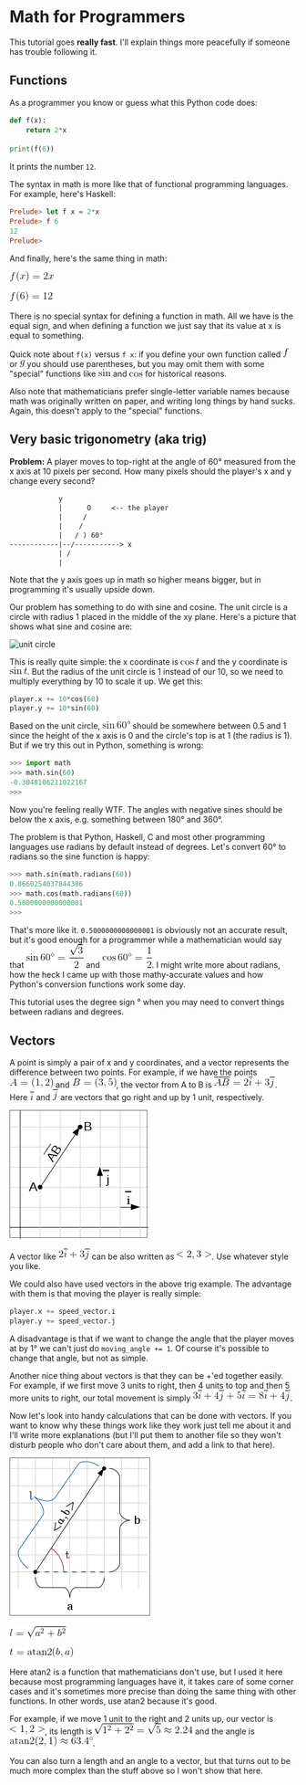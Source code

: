 # Math for Programmers

This tutorial goes **really fast**. I'll explain things more peacefully
if someone has trouble following it.

## Functions

As a programmer you know or guess what this Python code does:

```python
def f(x):
    return 2*x

print(f(6))
```

It prints the number `12`.

The syntax in math is more like that of functional programming
languages. For example, here's Haskell:

```haskell
Prelude> let f x = 2*x
Prelude> f 6
12
Prelude>
```

And finally, here's the same thing in math:

![math:f(x)=2x][]

![math:f(6)=12][]

There is no special syntax for defining a function in math. All we have is the
equal sign, and when defining a function we just say that its value at x is
equal to something.

Quick note about `f(x)` versus `f x`: if you define your own function called
![math:f][] or ![math:g][] you should use parentheses, but you may omit them
with some "special" functions like ![math:\sin][] and ![math:\cos][] for
historical reasons.

Also note that mathematicians prefer single-letter variable names because math
was originally written on paper, and writing long things by hand sucks. Again,
this doesn't apply to the "special" functions.

## Very basic trigonometry (aka trig)

**Problem:** A player moves to top-right at the angle of 60° measured from the
x axis at 10 pixels per second. How many pixels should the player's x and y
change every second?

```
            y
            |      O     <-- the player
            |     /
            |    /
            |   / ) 60°
------------|--/-----------> x
            | /
            |
```

Note that the y axis goes up in math so higher means bigger, but in programming
it's usually upside down.

Our problem has something to do with sine and cosine. The unit circle is a
circle with radius 1 placed in the middle of the xy plane. Here's a picture that
shows what sine and cosine are:

![unit circle](https://upload.wikimedia.org/wikipedia/commons/thumb/8/8f/Unit_circle.svg/352px-Unit_circle.svg.png)

This is really quite simple: the x coordinate is ![math:\cos t][] and the y
coordinate is ![math:\sin t][]. But the radius of the unit circle is 1 instead
of our 10, so we need to multiply everything by 10 to scale it up. We get this:

```python
player.x += 10*cos(60)
player.y += 10*sin(60)
```

Based on the unit circle, ![math:\sin 60\degree][] should be somewhere between
0.5 and 1 since the height of the x axis is 0 and the circle's top is at 1 (the
radius is 1). But if we try this out in Python, something is wrong:

```python
>>> import math
>>> math.sin(60)
-0.3048106211022167
>>>
```

Now you're feeling really WTF. The angles with negative sines should be below
the x axis, e.g. something between 180° and 360°.

The problem is that Python, Haskell, C and most other programming languages use
radians by default instead of degrees. Let's convert 60° to radians so the sine
function is happy:

```python
>>> math.sin(math.radians(60))
0.8660254037844386
>>> math.cos(math.radians(60))
0.5000000000000001
>>> 
```

That's more like it. `0.5000000000000001` is obviously not an accurate result,
but it's good enough for a programmer while a mathematician would say that
![math:\sin 60\degree = {\sqrt 3 \over 2}][] and
![math:\cos 60\degree = {1 \over 2}][]. I might write more about radians, how
the heck I came up with those mathy-accurate values and how Python's conversion
functions work some day.

This tutorial uses the degree sign ° when you may need to convert things
between radians and degrees.

## Vectors

A point is simply a pair of x and y coordinates, and a vector represents the
difference between two points. For example, if we have the points
![math:A=(1,2)][] and ![math:B=(3,5)][], the vector from A to B is
![math:\overline{AB}=2\overline{i}+3\overline{j}][]. Here
![math:\overline{i}][] and ![math:\overline{j}][] are vectors that go right and
up by 1 unit, respectively.

![points A and B, and the unit vectors i and j](images/vectors-ab-ij.png)

A vector like ![math:2\overline{i}+3\overline{j}][] can be also written as
![math:<2,3>][]. Use whatever style you like.

We could also have used vectors in the above trig example. The advantage with
them is that moving the player is really simple:

```python
player.x += speed_vector.i
player.y += speed_vector.j
```

A disadvantage is that if we want to change the angle that the player moves at
by 1° we can't just do `moving_angle += 1`. Of course it's possible to change
that angle, but not as simple.

Another nice thing about vectors is that they can be +'ed together easily.
For example, if we first move 3 units to right, then 4 units to top and then
5 more units to right, our total movement is simply
![math:3\overline{i}+4\overline{j}+5\overline{i} = 8\overline{i}+4\overline{j}][].

Now let's look into handy calculations that can be done with vectors. If you
want to know why these things work like they work just tell me about it and
I'll write more explanations (but I'll put them to another file so they won't
disturb people who don't care about them, and add a link to that here).

![vector from A to B, length l, angle from horizontal plane t](images/vector-calc.png)

![math:l = \sqrt{a^2+b^2}][]

![math:t = \text{atan2}(b,a)][]

Here atan2 is a function that mathematicians don't use, but I used it here
because most programming languages have it, it takes care of some corner cases
and it's sometimes more precise than doing the same thing with other functions.
In other words, use atan2 because it's good.

For example, if we move 1 unit to the right and 2 units up, our vector is
![math:<1,2>][], its length is ![math:\sqrt{1^2+2^2} = \sqrt5 \approx 2.24][]
and the angle is ![math:\text{atan2}(2,1) \approx 63.4\degree][].

You can also turn a length and an angle to a vector, but that turns out to be
much more complex than the stuff above so I won't show that here.

[math:f(x)=2x]: images/math/080320743c76f725cd1f62a2c774c4e6.gif
[math:f(6)=12]: images/math/152e1ca519e8fcf69c2dbda118348af2.gif
[math:f]: images/math/8fa14cdd754f91cc6554c9e71929cce7.gif
[math:g]: images/math/b2f5ff47436671b6e533d8dc3614845d.gif
[math:\sin]: images/math/5912fc1251cd0c1e212f6dd8d19f17ef.gif
[math:\cos]: images/math/8effff999de692c242b9f7a539c63e58.gif
[math:\cos t]: images/math/4d3eb39ad6e06c939af4dee7de899759.gif
[math:\sin t]: images/math/5732d78efedc927ac0d505b0b839d142.gif
[math:\sin 60\degree]: images/math/10eb7bf694bb1144845276b2337dd629.gif
[math:\sin 60\degree = {\sqrt 3 \over 2}]: images/math/2dbba55f17b7abb4642fb000b1e1eed1.gif
[math:\cos 60\degree = {1 \over 2}]: images/math/f594199d05540abcf86048e7381f7e2f.gif
[math:A=(1,2)]: images/math/ea55273b1ce070424fbe13c45d6270c9.gif
[math:B=(3,5)]: images/math/ef624b5778b8523126644acae2e90d0c.gif
[math:\overline{AB}=2\overline{i}+3\overline{j}]: images/math/1efdde526c4454c415962aee4c31c189.gif
[math:\overline{i}]: images/math/e7b06e56bc1bc0ddb7d4b18f610a22f1.gif
[math:\overline{j}]: images/math/522c83fef16bb027f2f74695a0da4f90.gif
[math:2\overline{i}+3\overline{j}]: images/math/e841e0cd2b87a7caab51341881b2179e.gif
[math:<2,3>]: images/math/477e582288e4243cb3dc9173beaf64fc.gif
[math:3\overline{i}+4\overline{j}+5\overline{i} = 8\overline{i}+4\overline{j}]: images/math/a6cc20a2be8c06d9ba7e53998fc8558c.gif
[math:l = \sqrt{a^2+b^2}]: images/math/d0991f3c2601c3ea485cd3956b3bc412.gif
[math:t = \text{atan2}(b,a)]: images/math/17e4437cf9d2ecd41e41ccc5648befa5.gif
[math:<1,2>]: images/math/10adba9a4d1293648444f90c1f98f4af.gif
[math:\sqrt{1^2+2^2} = \sqrt5 \approx 2.24]: images/math/b80cc910ea17ab398618758290d4b592.gif
[math:\text{atan2}(2,1) \approx 63.4\degree]: images/math/cd851b8b9812898e8b80194e2aa51dd2.gif
